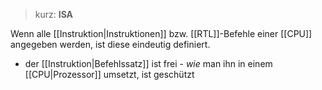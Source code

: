 > kurz: **ISA**



 Wenn alle [[Instruktion|Instruktionen]] bzw. [[RTL]]-Befehle einer [[CPU]] angegeben werden, ist diese eindeutig definiert.
 - der [[Instruktion|Befehlssatz]] ist frei - _wie_ man ihn in einem [[CPU|Prozessor]] umsetzt, ist geschützt

